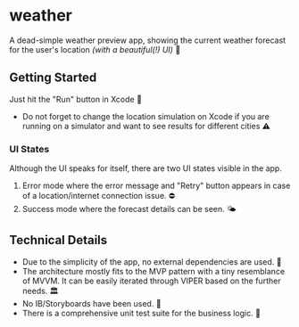 # weather
A dead-simple weather preview app, showing the current weather forecast for the user's location *(with a beautiful(!) UI)* 🎊

## Getting Started
Just hit the "Run" button in Xcode 🔨
  - Do not forget to change the location simulation on Xcode if you are running on a simulator and want to see results for different cities ⚠️
  
### UI States
Although the UI speaks for itself, there are two UI states visible in the app.
  1. Error mode where the error message and "Retry" button appears in case of a location/internet connection issue. ⛔️
  2. Success mode where the forecast details can be seen. 🌤

## Technical Details
- Due to the simplicity of the app, no external dependencies are used. 🧩
- The architecture mostly fits to the MVP pattern with a tiny resemblance of MVVM. It can be easily iterated through VIPER based on the further needs. 🏛
- No IB/Storyboards have been used. 🎨
- There is a comprehensive unit test suite for the business logic. 🧪 
